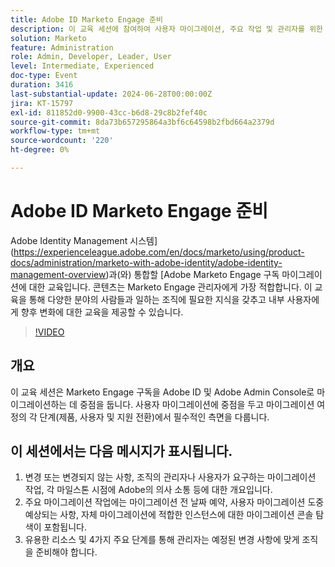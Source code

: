 ```yaml
---
title: Adobe ID Marketo Engage 준비
description: 이 교육 세션에 참여하여 사용자 마이그레이션, 주요 작업 및 관리자를 위한 필수 리소스에 중점을 두고, 마이그레이션 콘솔 탐색 및 각 이정표의 변경 사항 이해에 대한 지침과 함께 Adobe ID에 대한 Marketo Engage 구독 마이그레이션을 준비하십시오.
solution: Marketo
feature: Administration
role: Admin, Developer, Leader, User
level: Intermediate, Experienced
doc-type: Event
duration: 3416
last-substantial-update: 2024-06-28T00:00:00Z
jira: KT-15797
exl-id: 811852d0-9900-43cc-b6d8-29c8b2fef40c
source-git-commit: 8da73b657295864a3bf6c64598b2fbd664a2379d
workflow-type: tm+mt
source-wordcount: '220'
ht-degree: 0%

---
```


# Adobe ID Marketo Engage 준비

Adobe Identity Management 시스템](https://experienceleague.adobe.com/en/docs/marketo/using/product-docs/administration/marketo-with-adobe-identity/adobe-identity-management-overview)과(와) 통합할 [Adobe Marketo Engage 구독 마이그레이션에 대한 교육입니다. 콘텐츠는 Marketo Engage 관리자에게 가장 적합합니다. 이 교육을 통해 다양한 분야의 사람들과 일하는 조직에 필요한 지식을 갖추고 내부 사용자에게 향후 변화에 대한 교육을 제공할 수 있습니다.


>[!VIDEO](https://video.tv.adobe.com/v/3430920/?learn=on)

## 개요

이 교육 세션은 Marketo Engage 구독을 Adobe ID 및 Adobe Admin Console로 마이그레이션하는 데 중점을 둡니다. 사용자 마이그레이션에 중점을 두고 마이그레이션 여정의 각 단계(제품, 사용자 및 지원 전환)에서 필수적인 측면을 다룹니다.

## 이 세션에서는 다음 메시지가 표시됩니다.

1. 변경 또는 변경되지 않는 사항, 조직의 관리자나 사용자가 요구하는 마이그레이션 작업, 각 마일스톤 시점에 Adobe의 의사 소통 등에 대한 개요입니다.
1. 주요 마이그레이션 작업에는 마이그레이션 전 날짜 예약, 사용자 마이그레이션 도중 예상되는 사항, 자체 마이그레이션에 적합한 인스턴스에 대한 마이그레이션 콘솔 탐색이 포함됩니다.
1. 유용한 리소스 및 4가지 주요 단계를 통해 관리자는 예정된 변경 사항에 맞게 조직을 준비해야 합니다.
